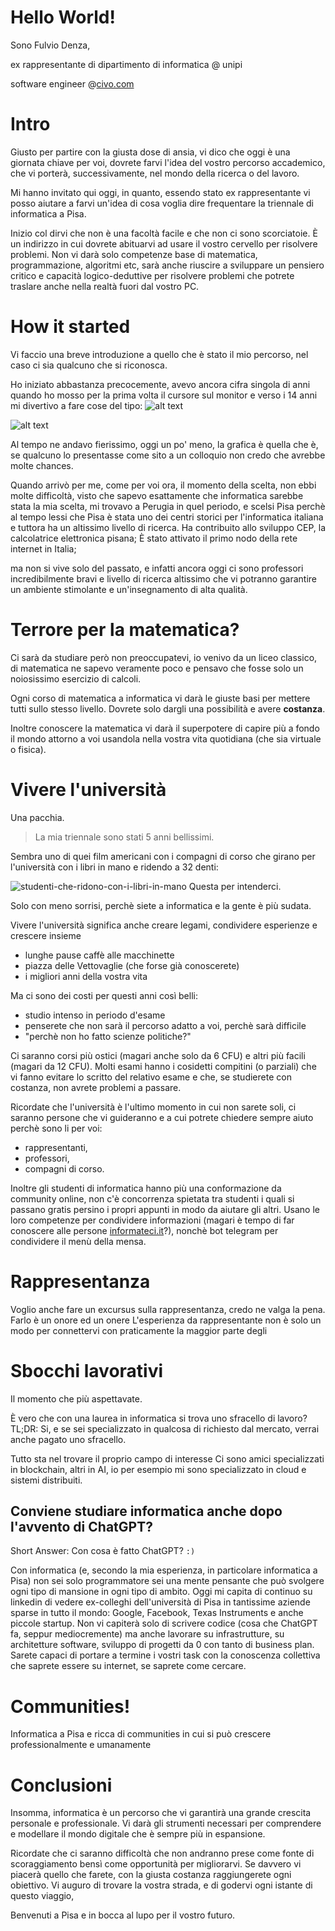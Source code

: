 # Hello World!

Sono Fulvio Denza, 

ex rappresentante di dipartimento di informatica @ unipi

software engineer @<a href="civo.com">civo.com</a>

# Intro

Giusto per partire con la giusta dose di ansia, vi dico che oggi è una giornata chiave per voi, dovrete farvi l'idea del vostro percorso accademico, che vi porterà, successivamente, nel mondo della ricerca o del lavoro.

Mi hanno invitato qui oggi, in quanto, essendo stato ex rappresentante vi posso aiutare a farvi un'idea di cosa voglia dire frequentare la triennale di informatica a Pisa.

Inizio col dirvi che non è una facoltà facile e che non ci sono scorciatoie. È un indirizzo in cui dovrete abituarvi ad usare il vostro cervello per risolvere problemi. Non vi darà solo competenze base di matematica, programmazione, algoritmi etc, sarà anche riuscire a sviluppare un pensiero critico e capacità logico-deduttive per risolvere problemi che potrete traslare anche nella realtà fuori dal vostro PC.

# How it started

Vi faccio una breve introduzione a quello che è stato il mio percorso, nel caso ci sia qualcuno che si riconosca.

Ho iniziato abbastanza precocemente, avevo ancora cifra singola di anni quando ho mosso per la prima volta il cursore sul monitor e verso i 14 anni mi divertivo a fare cose del tipo:
![alt text](image.png)

![alt text](image-1.png)

Al tempo ne andavo fierissimo, oggi un po' meno, la grafica è quella che è, se qualcuno lo presentasse come sito a un colloquio non credo che avrebbe molte chances.

Quando arrivò per me, come per voi ora, il momento della scelta, non ebbi molte difficoltà, visto che sapevo esattamente che informatica sarebbe stata la mia scelta, mi trovavo a Perugia in quel periodo, e scelsi Pisa perchè al tempo lessi che Pisa è stata uno dei centri storici per l'informatica italiana e tuttora ha un altissimo livello di ricerca.
Ha contribuito allo sviluppo CEP, la calcolatrice elettronica pisana;
È stato attivato il primo nodo della rete internet in Italia;

ma non si vive solo del passato, e infatti ancora oggi ci sono professori incredibilmente bravi e livello di ricerca altissimo che vi potranno garantire un ambiente stimolante e un'insegnamento di alta qualità.

# Terrore per la matematica?

Ci sarà da studiare però non preoccupatevi, io venivo da un liceo classico, di matematica ne sapevo veramente poco e pensavo che fosse solo un noiosissimo esercizio di calcoli.

Ogni corso di matematica a informatica vi darà le giuste basi per mettere tutti sullo stesso livello. Dovrete solo dargli una possibilità e avere **costanza**.

Inoltre conoscere la matematica vi darà il superpotere di capire più a fondo il mondo attorno a voi usandola nella vostra vita quotidiana (che sia virtuale o fisica).

# Vivere l'università

Una pacchia.

> La mia triennale sono stati 5 anni bellissimi.

Sembra uno di quei film americani con i compagni di corso che girano per l'università con i libri in mano e ridendo a 32 denti:

![studenti-che-ridono-con-i-libri-in-mano](160919-studentscollege-stock-1433116031.jpg)
Questa per intenderci.

Solo con meno sorrisi, perchè siete a informatica e la gente è più sudata.

Vivere l'università significa anche creare legami, condividere esperienze e crescere insieme
- lunghe pause caffè alle macchinette
- piazza delle Vettovaglie (che forse già conoscerete)
- i migliori anni della vostra vita

Ma ci sono dei costi per questi anni così belli:
- studio intenso in periodo d'esame
- penserete che non sarà il percorso adatto a voi, perchè sarà difficile
- "perchè non ho fatto scienze politiche?"

Ci saranno corsi più ostici (magari anche solo da 6 CFU) e altri più facili (magari da 12 CFU). Molti esami hanno i cosidetti compitini (o parziali) che vi fanno evitare lo scritto del relativo esame e che, se studierete con costanza, non avrete problemi a passare.

Ricordate che l'università è l'ultimo momento in cui non sarete soli, ci saranno persone che vi guideranno e a cui potrete chiedere sempre aiuto perchè sono li per voi:
- rappresentanti, 
- professori,
- compagni di corso.

Inoltre gli studenti di informatica hanno più una conformazione da community online, non c'è concorrenza spietata tra studenti i quali si passano gratis persino i propri appunti in modo da aiutare gli altri.
Usano le loro competenze per condividere informazioni (magari è tempo di far conoscere alle persone <a href="https://informateci.it">informateci.it</a>?),
nonchè bot telegram per condividere il menù della mensa.

# Rappresentanza

Voglio anche fare un excursus sulla rappresentanza, credo ne valga la pena.
Farlo è un onore ed un onere
L'esperienza da rappresentante non è solo un modo per connettervi con praticamente la maggior parte degli

# Sbocchi lavorativi

Il momento che più aspettavate.

È vero che con una laurea in informatica si trova uno sfracello di lavoro? 
TL;DR: Si, e se sei specializzato in qualcosa di richiesto dal mercato, verrai anche pagato uno sfracello.

Tutto sta nel trovare il proprio campo di interesse
Ci sono amici specializzati in blockchain, altri in AI, io per esempio mi sono specializzato in cloud e sistemi distribuiti.

## Conviene studiare informatica anche dopo l'avvento di ChatGPT?

Short Answer: Con cosa è fatto ChatGPT? `:)` 

Con informatica (e, secondo la mia esperienza, in particolare informatica a Pisa) non sei solo programmatore sei una mente pensante che può svolgere ogni tipo di mansione in ogni tipo di ambito.
Oggi mi capita di continuo su linkedin di vedere ex-colleghi dell'università di Pisa in tantissime aziende sparse in tutto il mondo: Google, Facebook, Texas Instruments e anche piccole startup.
Non vi capiterà solo di scrivere codice (cosa che ChatGPT fa, seppur mediocremente) ma anche lavorare su infrastrutture, su architetture software, sviluppo di progetti da 0 con tanto di business plan. Sarete capaci di portare a termine i vostri task con la conoscenza collettiva che saprete essere su internet, se saprete come cercare.

# Communities!

Informatica a Pisa e ricca di communities in cui si può crescere professionalmente e umanamente

# Conclusioni

Insomma, informatica è un percorso che vi garantirà una grande crescita personale e professionale.
Vi darà gli strumenti necessari per comprendere e modellare il mondo digitale che è sempre più in espansione.

Ricordate che ci saranno difficoltà che non andranno prese come fonte di scoraggiamento bensì come opportunità per migliorarvi. Se davvero vi piacerà quello che farete, con la giusta costanza raggiungerete ogni obiettivo.
Vi auguro di trovare la vostra strada, e di godervi ogni istante di questo viaggio, 

Benvenuti a Pisa e in bocca al lupo per il vostro futuro.